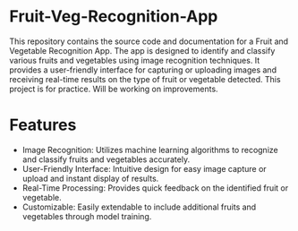 # Fruit-Veg-Recognition-App
This repository contains the source code and documentation for a Fruit and Vegetable Recognition App. The app is designed to identify and classify various fruits and vegetables using image recognition techniques. It provides a user-friendly interface for capturing or uploading images and receiving real-time results on the type of fruit or vegetable detected. This project is for practice. Will be working on improvements.

# Features
- Image Recognition: Utilizes machine learning algorithms to recognize and classify fruits and vegetables accurately.
- User-Friendly Interface: Intuitive design for easy image capture or upload and instant display of results.
- Real-Time Processing: Provides quick feedback on the identified fruit or vegetable.
- Customizable: Easily extendable to include additional fruits and vegetables through model training.
